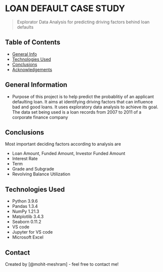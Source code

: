 # LOAN DEFAULT CASE STUDY
> Explorator Data Analysis for predicting driving factors behind loan defaults


## Table of Contents
* [General Info](#general-information)
* [Technologies Used](#technologies-used)
* [Conclusions](#conclusions)
* [Acknowledgements](#acknowledgements)


## General Information
- Purpose of this project is to help predict the probablitiy of an applicant defaulting loan. It aims at identifying driving factors that can influence bad and good loans. It uses exploratory data analysis to achieve its goal. The data set being used is a loan records from 2007 to 2011 of a corporate finance company 

## Conclusions
Most important deciding factors according to analysis are
- Loan Amount, Funded Amount, Investor Funded Amount
- Interest Rate
- Term
- Grade and Subgrade
- Revolving Balance Utilization

## Technologies Used
- Python 3.9.6
- Pandas 1.3.4
- NumPy 1.21.3
- Matplotlib 3.4.3
- Seaborn 0.11.2
- VS code
- Jupyter for VS code
- Microsoft Excel

## Contact
Created by [@mohit-meshram] - feel free to contact me!